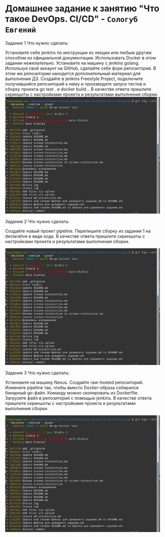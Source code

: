 # Домашнее задание к занятию "Что такое DevOps. СI/СD" - `Сологуб Евгений`

Задание 1
Что нужно сделать:

Установите себе jenkins по инструкции из лекции или любым другим способом из официальной документации. Использовать Docker в этом задании нежелательно.
Установите на машину с jenkins golang.
Используя свой аккаунт на GitHub, сделайте себе форк репозитория. В этом же репозитории находится дополнительный материал для выполнения ДЗ.
Создайте в jenkins Freestyle Project, подключите получившийся репозиторий к нему и произведите запуск тестов и сборку проекта go test . и docker build ..
В качестве ответа пришлите скриншоты с настройками проекта и результатами выполнения сборки.
![alt text](https://github.com/SeSloup/gitlab-hw-netology-git/blob/main/screens/Screenshot%20from%202024-04-08%2018-32-04.png)


Задание 2
Что нужно сделать:

Создайте новый проект pipeline.
Перепишите сборку из задания 1 на declarative в виде кода.
В качестве ответа пришлите скриншоты с настройками проекта и результатами выполнения сборки.

![alt text](https://github.com/SeSloup/gitlab-hw-netology-git/blob/main/screens/Screenshot%20from%202024-04-08%2018-32-04.png)

Задание 3
Что нужно сделать:

Установите на машину Nexus.
Создайте raw-hosted репозиторий.
Измените pipeline так, чтобы вместо Docker-образа собирался бинарный go-файл. Команду можно скопировать из Dockerfile.
Загрузите файл в репозиторий с помощью jenkins.
В качестве ответа пришлите скриншоты с настройками проекта и результатами выполнения сборки.

![alt text](https://github.com/SeSloup/gitlab-hw-netology-git/blob/main/screens/Screenshot%20from%202024-04-08%2018-32-04.png)


   

